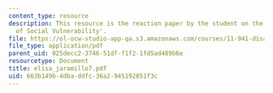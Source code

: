 ```yaml
---
content_type: resource
description: This resource is the reaction paper by the student on the topic 'Patterns
  of Social Vulnerability'.
file: https://ol-ocw-studio-app-qa.s3.amazonaws.com/courses/11-941-disaster-vulnerability-and-resilience-spring-2005/663b149b4dbaddfc36a2945192851f3c_elisa_jaramillo7.pdf
file_type: application/pdf
parent_uid: 025decc2-3746-51df-f1f2-1fd5ad489b6e
resourcetype: Document
title: elisa_jaramillo7.pdf
uid: 663b149b-4dba-ddfc-36a2-945192851f3c
---
```

